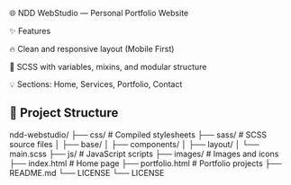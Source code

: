 🌐 NDD WebStudio — Personal Portfolio Website

✨ Features

🔥 Clean and responsive layout (Mobile First)

🎨 SCSS with variables, mixins, and modular structure

💡 Sections: Home, Services, Portfolio, Contact

## 📁 Project Structure

ndd-webstudio/
├── css/ # Compiled stylesheets
├── sass/ # SCSS source files
│ ├── base/
│ ├── components/
│ ├── layout/
│ └── main.scss
├── js/ # JavaScript scripts
├── images/ # Images and icons
├── index.html # Home page
├── portfolio.html # Portfolio projects
├── README.md
└── LICENSE
└── LICENSE

